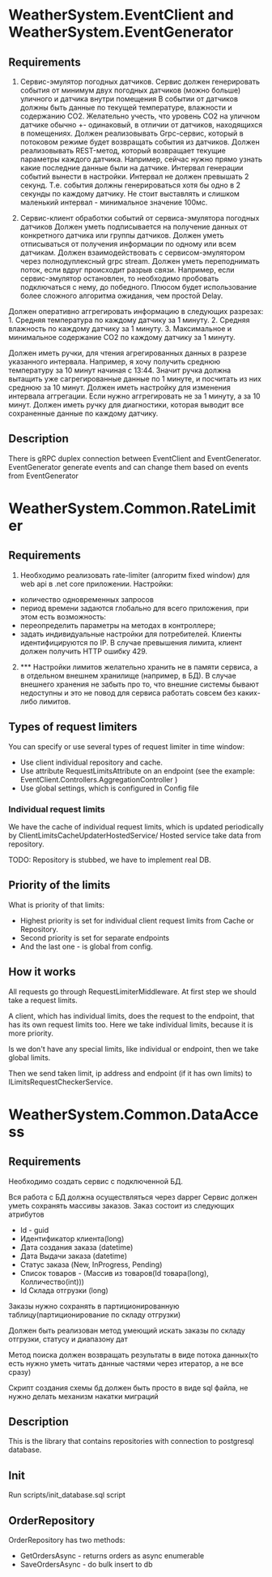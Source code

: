 # WeatherSystem.EventClient and WeatherSystem.EventGenerator

## Requirements
1. Сервис-эмулятор погодных датчиков.
	Сервис должен генерировать события от минимум двух погодных датчиков (можно больше) уличного и датчика внутри помещения
	В событии от датчиков должны быть данные по текущей температуре, влажности и содержанию CO2. Желательно учесть, что уровень CO2 на уличном датчике обычно +- одинаковый, в отличии от датчиков, находящихся в помещениях.
	Должен реализовывать Grpc-сервис, который в потоковом режиме будет возвращать события из датчиков.
	Должен реализовывать REST-метод, который возвращает текущие параметры каждого датчика. Например, сейчас нужно прямо узнать какие последние данные были на датчике.
	Интервал генерации событий вынести в настройки.
	Интервал не должен превышать 2 секунд. Т.е. события должны генерироваться хотя бы одно в 2 секунды по каждому датчику.
	Не стоит выставлять и слишком маленький интервал - минимальное значение 100мс.
	
2. Сервис-клиент обработки событий от сервиса-эмулятора погодных датчиков
Должен уметь подписывается на получение данных от конкретного датчика или группы датчиков.
Должен уметь отписываться от получения информации по одному или всем датчикам.
Должен взаимодействовать с сервисом-эмулятором через полнодуплексный grpc stream.
Должен уметь переподнимать поток, если вдруг происходит разрыв связи. Например, если сервис-эмулятор остановлен, то необходимо пробовать подключаться с нему, до победного. Плюсом будет использование более сложного алгоритма ожидания, чем простой Delay.
	
Должен оперативно аггрегировать информацию в следующих разрезах:
	1. Средняя температура по каждому датчику за 1 минуту.
	2. Средняя влажность по каждому датчику за 1 минуту.
	3. Максимальное и минимальное содержание CO2 по каждому датчику за 1 минуту.
		
Должен иметь ручки, для чтения агрегированных данных в разрезе указанного интервала. Например, я хочу получить среднюю температуру за 10 минут начиная с 13:44. Значит ручка должна вытащить уже сагрегированные данные по 1 минуте, и посчитать из них среднюю за 10 минут.
Должен иметь настройку для изменения интервала аггрегации. Если нужно аггрегировать не за 1 минуту, а за 10 минут.
Должен иметь ручку для диагностики, которая выводит все сохраненные данные по каждому датчику.

## Description
There is gRPC duplex connection between EventClient and EventGenerator.
EventGenerator generate events and can change them based on events from EventGenerator

# WeatherSystem.Common.RateLimiter

## Requirements
1. Необходимо реализовать rate-limiter (алгоритм fixed window) для web api в .net core приложении. 
Настройки:
* количество одновременных запросов
* период времени
задаются глобально для всего приложения, при этом есть возможность:
* переопределить параметры на методах в контроллере;
* задать индивидуальные настройки для потребителей.
Клиенты идентифицируются по IP.
В случае превышения лимита, клиент должен получить HTTP ошибку 429.
2. *** Настройки лимитов желательно хранить не в памяти сервиса, а в отдельном внешнем хранилище (например, в БД). В случае внешнего хранения не забыть про то, что внешние системы бывают недоступны и это не повод для сервиса работать совсем без каких-либо лимитов.

## Types of request limiters

You can specify or use several types of request limiter in time window:
- Use client individual repository and cache.
- Use attribute RequestLimitsAttribute on an endpoint
  (see the example: EventClient.Controllers.AggregationController )
- Use global settings, which is configured in Config file

### Individual request limits

We have the cache of individual request limits, which is updated periodically by ClientLimitsCacheUpdaterHostedService/
Hosted service take data from repository.

TODO: Repository is stubbed, we have to implement real DB.

## Priority of the limits

What is priority of that limits:
- Highest priority is set for individual client request limits from Cache or Repository.
- Second priority is set for separate endpoints
- And the last one - is global from config.

## How it works

All requests go through RequestLimiterMiddleware. At first step we should take a request limits.

A client, which has individual limits, does the request to the endpoint, that has its 
own request limits too. Here we take individual limits, because it is more priority. 

Is we don't have any special limits, like individual or endpoint, then we take global limits.

Then we send taken limit, ip address and endpoint (if it has own limits) to  ILimitsRequestCheckerService.

# WeatherSystem.Common.DataAccess

## Requirements
Необходимо создать сервис с подключенной БД.

Вся работа с БД должна осуществляться через dapper
Сервис должен уметь сохранять массивы заказов. Заказ состоит из следующих атрибутов

- Id - guid
- Идентификатор клиента(long)
- Дата создания заказа (datetime)
- Дата Выдачи заказа (datetime)
- Статус заказа (New, InProgress, Pending)
- Список товаров - (Массив из товаров(Id товара(long), Колличество(int)))
- Id Склада отгрузки (long)

Заказы нужно сохранять в партиционированную таблицу(партиционирование по складу отгрузки)

Должен быть реализован метод умеющий искать заказы по складу отгрузки, статусу и диапазону дат

Метод поиска должен возвращать результаты в виде потока данных(то есть нужно уметь читать данные частями через итератор, а не все сразу)

Скрипт создания схемы бд должен быть просто в виде sql файла, не нужно делать механизм накатки миграций

## Description
This is the library that contains repositories with connection to postgresql database.

## Init

Run scripts/init_database.sql script

## OrderRepository 
OrderRepository has two methods:

- GetOrdersAsync - returns orders as async enumerable
- SaveOrdersAsync - do bulk insert to db
